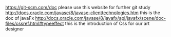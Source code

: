 https://git-scm.com/doc      please use this website for further git study
http://docs.oracle.com/javase/8/javase-clienttechnologies.htm       this is the doc of javaFx
http://docs.oracle.com/javase/8/javafx/api/javafx/scene/doc-files/cssref.html#typeeffect             this is the introduction of Css for our art designer


